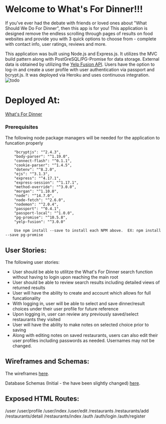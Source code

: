 # Welcome to What's For Dinner!!!
If you've ever had the debate with friends or loved ones about "What Should We Do For Dinner", then this app is for you!  This application is designed remove the endless scrolling through pages of results on food websites and provide you with 3 quick options to choose from - complete with contact info, user ratings, reviews and more.  

This application was built using Node.js and Express.js.  It utilizes the MVC build pattern along with PostGreSQL/PG-Promise for data storage.  External data is obtained by utilizing the [Yelp Fusion API](https://www.yelp.com/developers/documentation/v3).  Users have the option to log-in and create a user profile with user authentication via passport and bcrypt.js.  It was deployed via Heroku and uses continuous integration.
![todo](./assets/todo.jpg)

# Deployed At:
[What's For Dinner](https://immense-citadel-39219.herokuapp.com/)

### Prerequisites
The following node package managers will be needed for the application to funcation properly

```
    "bcryptjs": "^2.4.3",
    "body-parser": "^1.19.0",
    "connect-flash": "^0.1.1",
    "cookie-parser": "^1.4.5",
    "dotenv": "^8.2.0",
    "ejs": "^3.1.3",
    "express": "^4.17.1",
    "express-session": "^1.17.1",
    "method-override": "^3.0.0",
    "morgan": "^1.10.0",
    "node": "^14.7.0",
    "node-fetch": "^2.6.0",
    "nodemon": "^2.0.4",
    "passport": "^0.4.1",
    "passport-local": "^1.0.0",
    "pg-promise": "^10.5.8",
    "yelp-fusion": "^3.0.0"
```
```
    Use npm install --save to install each NPM above.  EX: npm install --save pg-promise
```

## User Stories:

The following user stories:
- User should be able to utilitze the What's For Dinner search function without having to login upon reaching the main root
- User should be able to review search results including detailed views of returned results
- User will have the ability to create and account which allows for full funcationality
- With logging in, user will be able to select and save dinner/result choices under their user profile for future reference
- Upon logging in, user can review any previously saved/select restaurants they visited
- User will have the ability to make notes on selected choice prior to saving
- Along with editing notes on saved restaurants, users can also edit their user profiles including passwords as needed.  Usernames may not be changed.

## Wireframes and Schemas:
The wireframes [here](./wireframes_schemas/Wireframes_Project2_Restaurant_Finder.pdf). 

Database Schemas (Initial - the have been slightly changed) [here](./wireframes_schemas/initial_DV_Schema_Plans.pdf). 

## Exposed HTML Routes:
/user
/user/profile
/user/index
/user/edit
/restaurants
/restaurants/add
/restaurants/detail
/restaurants/index
/auth
/auth/login
/auth/register

